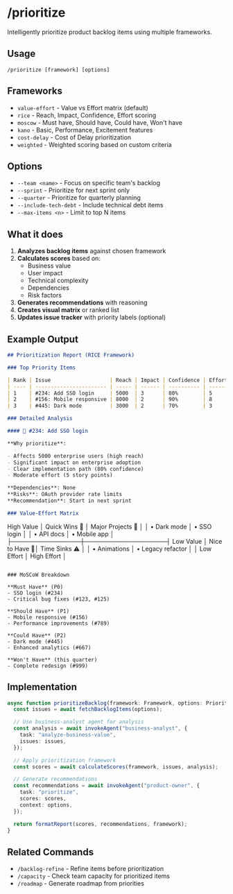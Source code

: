 # /prioritize

Intelligently prioritize product backlog items using multiple frameworks.

## Usage

```
/prioritize [framework] [options]
```

## Frameworks

- `value-effort` - Value vs Effort matrix (default)
- `rice` - Reach, Impact, Confidence, Effort scoring
- `moscow` - Must have, Should have, Could have, Won't have
- `kano` - Basic, Performance, Excitement features
- `cost-delay` - Cost of Delay prioritization
- `weighted` - Weighted scoring based on custom criteria

## Options

- `--team <name>` - Focus on specific team's backlog
- `--sprint` - Prioritize for next sprint only
- `--quarter` - Prioritize for quarterly planning
- `--include-tech-debt` - Include technical debt items
- `--max-items <n>` - Limit to top N items

## What it does

1. **Analyzes backlog items** against chosen framework
2. **Calculates scores** based on:
   - Business value
   - User impact
   - Technical complexity
   - Dependencies
   - Risk factors
3. **Generates recommendations** with reasoning
4. **Creates visual matrix** or ranked list
5. **Updates issue tracker** with priority labels (optional)

## Example Output

```markdown
## Prioritization Report (RICE Framework)

### Top Priority Items

| Rank | Issue                   | Reach | Impact | Confidence | Effort | Score | Recommendation   |
| ---- | ----------------------- | ----- | ------ | ---------- | ------ | ----- | ---------------- |
| 1    | #234: Add SSO login     | 5000  | 3      | 80%        | 5      | 2400  | 🚀 Do First      |
| 2    | #156: Mobile responsive | 8000  | 2      | 90%        | 8      | 1800  | 🎯 High Priority |
| 3    | #445: Dark mode         | 3000  | 2      | 70%        | 3      | 1400  | ✅ Do Next       |

### Detailed Analysis

#### 🚀 #234: Add SSO login

**Why prioritize**:

- Affects 5000 enterprise users (high reach)
- Significant impact on enterprise adoption
- Clear implementation path (80% confidence)
- Moderate effort (5 story points)

**Dependencies**: None
**Risks**: OAuth provider rate limits
**Recommendation**: Start in next sprint

### Value-Effort Matrix
```

High Value │ Quick Wins 🎯 │ Major Projects 🚀 │
│ • Dark mode │ • SSO login │
│ • API docs │ • Mobile app │
├────────────────┼───────────────────┤
Low Value │ Nice to Have 💭│ Time Sinks ⚠️ │
│ • Animations │ • Legacy refactor │
│ Low Effort │ High Effort │

```

### MoSCoW Breakdown

**Must Have** (P0)
- SSO login (#234)
- Critical bug fixes (#123, #125)

**Should Have** (P1)
- Mobile responsive (#156)
- Performance improvements (#789)

**Could Have** (P2)
- Dark mode (#445)
- Enhanced analytics (#667)

**Won't Have** (this quarter)
- Complete redesign (#999)
```

## Implementation

```typescript
async function prioritizeBacklog(framework: Framework, options: PriorityOptions) {
  const issues = await fetchBacklogItems(options);

  // Use business-analyst agent for analysis
  const analysis = await invokeAgent("business-analyst", {
    task: "analyze-business-value",
    issues: issues,
  });

  // Apply prioritization framework
  const scores = await calculateScores(framework, issues, analysis);

  // Generate recommendations
  const recommendations = await invokeAgent("product-owner", {
    task: "prioritize",
    scores: scores,
    context: options,
  });

  return formatReport(scores, recommendations, framework);
}
```

## Related Commands

- `/backlog-refine` - Refine items before prioritization
- `/capacity` - Check team capacity for prioritized items
- `/roadmap` - Generate roadmap from priorities
